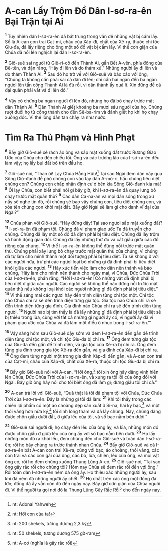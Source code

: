 # A-can Lấy Trộm Ðồ Dân I-sơ-ra-ên Bại Trận tại Ai
<sup><b>1</b></sup> Tuy nhiên dân I-sơ-ra-ên đã bất trung trong vấn đề những vật bị cấm lấy. Số là A-can con trai Cạt-mi, cháu của Xáp-đi, chắt của Xê-ra, thuộc chi tộc Giu-đa, đã lấy riêng cho ông một số đồ vật bị cấm lấy. Vì thế cơn giận của Chúa đã nổi lên nghịch lại dân I-sơ-ra-ên.

<sup><b>2</b></sup> Giô-suê sai người từ Giê-ri-cô đến Thành Ai, gần Bết A-vên, phía đông của Bê-tên, và dặn rằng, “Hãy đi lên và do thám xứ.” Những người ấy đi lên và do thám Thành Ai. <sup><b>3</b></sup> Sau đó họ trở về với Giô-suê và báo cáo với ông, “Chúng ta không cần phải sai cả dân đi lên; chỉ cần hai ngàn đến ba ngàn người lên tấn công Thành Ai là đủ rồi, vì dân thành ấy quá ít. Xin đừng để cả đại quân phải vất vả đi lên đó.”

<sup><b>4</b></sup> Vậy có chừng ba ngàn người đi lên đó, nhưng họ đã bỏ chạy trước mặt dân Thành Ai. <sup><b>5</b></sup> Dân Thành Ai giết khoảng ba mươi sáu người của họ. Chúng rượt đuổi họ từ cổng thành cho đến Sê-ba-rim và đánh giết họ khi họ chạy xuống dốc. Vì thế lòng dân tan chảy ra như nước.


# Tìm Ra Thủ Phạm và Hình Phạt
<sup><b>6</b></sup> Bấy giờ Giô-suê xé rách áo ông và sấp mặt xuống đất trước Rương Giao Ước của Chúa cho đến chiều tối. Ông và các trưởng lão của I-sơ-ra-ên đều làm vậy; họ lấy bụi đất bỏ trên đầu họ.

<sup><b>7</b></sup> Giô-suê nói, “Than ôi! Lạy Chúa Hằng Hữu![^1-79fdbf64-0988-424b-9167-1ce0b2774774] Tại sao Ngài đem dân nầy qua Sông Giô-đanh để phó chúng con vào tay dân A-mô-ri, hầu chúng tiêu diệt chúng con? Chúng con chấp nhận định cư ở bên kia Sông Giô-đanh kia mà! <sup><b>8</b></sup> Ôi lạy Chúa, con biết phải nói gì bây giờ, khi I-sơ-ra-ên đã quay lưng bỏ chạy trước mặt quân thù? <sup><b>9</b></sup> Các dân Ca-na-an và mọi dân sống trong xứ nầy sẽ nghe tin đó, rồi chúng sẽ bao vây chúng con, tiêu diệt chúng con, và xóa tên chúng con khỏi mặt đất. Bấy giờ Ngài sẽ làm gì cho danh vĩ đại của Ngài?”

<sup><b>10</b></sup> Chúa phán với Giô-suê, “Hãy đứng dậy! Tại sao ngươi sấp mặt xuống đất? <sup><b>11</b></sup> I-sơ-ra-ên đã phạm tội. Chúng đã vi phạm giao ước Ta đã truyền cho chúng. Chúng đã lấy một số đồ đã định phải bị tiêu diệt. Chúng đã lấy trộm và hành động gian dối. Chúng đã lấy những thứ đó và cất giấu giữa các đồ riêng của chúng. <sup><b>12</b></sup> Vì thế I-sơ-ra-ên không thể đứng nổi trước mặt quân thù. Chúng phải xây lưng bỏ chạy trước mặt quân thù của chúng, vì chúng đã tự làm cho mình thành một đối tượng phải bị tiêu diệt. Ta sẽ không ở với các ngươi nữa, trừ phi các ngươi loại bỏ những gì đã định phải bị tiêu diệt khỏi giữa các ngươi. <sup><b>13</b></sup> Hãy xúc tiến việc làm cho dân nên thánh và bảo chúng, ‘Hãy làm cho mình nên thánh cho ngày mai, vì Chúa, Ðức Chúa Trời của I-sơ-ra-ên, phán rằng, “Hỡi I-sơ-ra-ên! Có những vật đã định phải bị tiêu diệt ở giữa các ngươi. Các ngươi sẽ không thể nào đứng nổi trước mặt quân thù nếu không loại khỏi các ngươi những gì đã định phải bị tiêu diệt.” <sup><b>14</b></sup> Vì thế sáng mai các ngươi hãy đến trình diện từng chi tộc một. Chi tộc nào Chúa chỉ ra sẽ đến trình diện từng gia tộc. Gia tộc nào Chúa chỉ ra sẽ đến trình diện từng gia đình. Gia đình nào Chúa chỉ ra sẽ đến trình diện từng người. <sup><b>15</b></sup> Người nào bị tìm thấy là đã lấy những gì đã định phải bị tiêu diệt sẽ bị thiêu trong lửa, cùng với tất cả những gì người ấy có, vì người ấy đã vi phạm giao ước của Chúa và đã làm một điều ô nhục trong I-sơ-ra-ên.’”

<sup><b>16</b></sup> Vậy sáng hôm sau Giô-suê dậy sớm và đem I-sơ-ra-ên đến gần để trình diện từng chi tộc một, và chi tộc Giu-đa bị chỉ ra. <sup><b>17</b></sup> Ông đem từng gia tộc của Giu-đa đến gần để trình diện, và gia tộc của Xê-ra bị chỉ ra. Ông đem từng gia đình trong gia tộc Xê-ra đến gần, và gia đình của Xáp-đi bị chỉ ra. <sup><b>18</b></sup> Ông đem từng người một trong gia đình Xáp-đi đến gần, và A-can con trai của Cạt-mi, cháu của Xáp-đi, chắt của Xê-ra, thuộc chi tộc Giu-đa bị chỉ ra.

<sup><b>19</b></sup> Bấy giờ Giô-suê nói với A-can, “Hỡi ông,[^2-79fdbf64-0988-424b-9167-1ce0b2774774] tôi xin ông hãy dâng vinh hiển lên Chúa, Ðức Chúa Trời của I-sơ-ra-ên, và xưng ra tội lỗi của ông đối với Ngài. Bây giờ ông hãy nói cho tôi biết ông đã làm gì; đừng giấu tôi chi cả.”

<sup><b>20</b></sup> A-can trả lời với Giô-suê, “Quả thật là tôi đã phạm tội với Chúa, Ðức Chúa Trời của I-sơ-ra-ên. Ðây là những gì tôi đã làm: <sup><b>21</b></sup> Khi tôi thấy trong các chiến lợi phẩm có một áo choàng đẹp sản xuất ở Si-na, hai ký bạc,[^3-79fdbf64-0988-424b-9167-1ce0b2774774] và một thỏi vàng hơn nửa ký,[^4-79fdbf64-0988-424b-9167-1ce0b2774774] tôi sinh lòng tham và đã lấy chúng. Này, chúng đang được chôn giấu dưới đất, ở giữa lều của tôi, và số bạc nằm bên dưới.”

<sup><b>22</b></sup> Giô-suê sai người đi; họ chạy đến lều của ông ấy, và kìa, những món đó được chôn giấu ở giữa lều của ông ấy với số bạc nằm bên dưới. <sup><b>23</b></sup> Họ lấy những món đó ra khỏi lều, đem chúng đến cho Giô-suê và toàn dân I-sơ-ra-ên; rồi họ bày chúng ra trước thánh nhan Chúa. <sup><b>24</b></sup> Bấy giờ Giô-suê và cả I-sơ-ra-ên bắt A-can con trai Xê-ra, cùng với bạc, áo choàng, thỏi vàng, các con trai và các con gái của ông, các bò, lừa, chiên, lều của ông, và mọi vật ông có, rồi họ đem chúng xuống Thung Lũng A-cơ. <sup><b>25</b></sup> Giô-suê nói, “Tại sao ông gây rắc rối cho chúng tôi? Hôm nay Chúa sẽ đem rắc rối đến với ông.” Rồi toàn dân I-sơ-ra-ên ném đá ông ấy. Họ thiêu xác những người ấy, sau khi đã ném đá những người ấy chết. <sup><b>26</b></sup> Họ chất trên xác ông một đống đá lớn; đống đá ấy vẫn còn đó đến ngày nay. Bấy giờ cơn giận của Chúa nguôi đi. Vì thế người ta gọi nơi đó là Thung Lũng Gây Rắc Rối[^5-79fdbf64-0988-424b-9167-1ce0b2774774] cho đến ngày nay.

[^1-79fdbf64-0988-424b-9167-1ce0b2774774]: nt: Adonai Yahweh
[^2-79fdbf64-0988-424b-9167-1ce0b2774774]: nt: Hỡi con của ta!
[^3-79fdbf64-0988-424b-9167-1ce0b2774774]: nt: 200 shekels, tương đương 2,3 ký
[^4-79fdbf64-0988-424b-9167-1ce0b2774774]: nt: 50 shekels, tương đương 575 gờ-ram
[^5-79fdbf64-0988-424b-9167-1ce0b2774774]: nt: A-cơ (nghĩa là gây rắc rối)